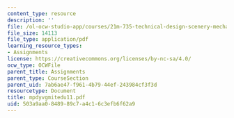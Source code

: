 ```yaml
---
content_type: resource
description: ''
file: /ol-ocw-studio-app/courses/21m-735-technical-design-scenery-mechanisms-and-special-effects-spring-2004/503a9aa0848989c7a4c16c3efb6f62a9_mpdyvgmitedu11.pdf
file_size: 14113
file_type: application/pdf
learning_resource_types:
- Assignments
license: https://creativecommons.org/licenses/by-nc-sa/4.0/
ocw_type: OCWFile
parent_title: Assignments
parent_type: CourseSection
parent_uid: 7ab6ae47-f961-4b79-44ef-243984cf3f3d
resourcetype: Document
title: mpdyvgmitedu11.pdf
uid: 503a9aa0-8489-89c7-a4c1-6c3efb6f62a9
---
```

